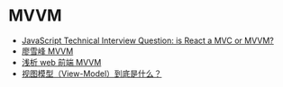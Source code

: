 # MVVM

- [JavaScript Technical Interview Question: is React a MVC or MVVM?](https://medium.com/developers-tomorrow/javascript-interview-question-is-react-an-mvc-or-mvvm-ac2ea2a5127d)
- [廖雪峰 MVVM](https://www.liaoxuefeng.com/wiki/1022910821149312/1108898947791072)
- [浅析 web 前端 MVVM](https://juejin.im/post/6844903757461864461)
- [视图模型（View-Model）到底是什么？](https://www.infoq.cn/article/View-Model-Definition/)
